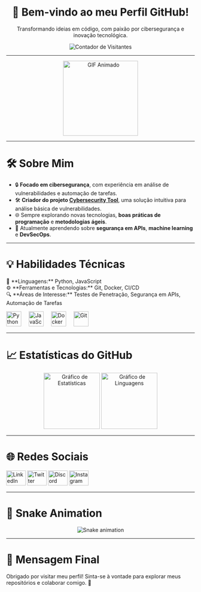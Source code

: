 <div align="center">
  <h1>👋 Bem-vindo ao meu Perfil GitHub!</h1>
  <p>Transformando ideias em código, com paixão por cibersegurança e inovação tecnológica.</p>
  <img src="https://profile-counter.glitch.me/pablodelazari/count.svg?" alt="Contador de Visitantes" />
</div>

---

<div align="center">
  <img height="200" src="https://i.giphy.com/media/V4NSR1NG2p0KeJJyr5/giphy.gif" alt="GIF Animado" />
</div>

---

<h1 align="left">🛠️ Sobre Mim</h1>

- 🔒 **Focado em cibersegurança**, com experiência em análise de vulnerabilidades e automação de tarefas.
- 🛠️ **Criador do projeto [Cybersecurity Tool](https://github.com/pablodelazari/cybersecurity_tool)**, uma solução intuitiva para análise básica de vulnerabilidades.
- 🌐 Sempre explorando novas tecnologias, **boas práticas de programação** e **metodologias ágeis**.
- 🌱 Atualmente aprendendo sobre **segurança em APIs**, **machine learning** e **DevSecOps**.

---

<h1 align="left">💡 Habilidades Técnicas</h1>

<p align="left">🐍 **Linguagens:** Python, JavaScript<br>
⚙️ **Ferramentas e Tecnologias:** Git, Docker, CI/CD<br>
🔍 **Áreas de Interesse:** Testes de Penetração, Segurança em APIs, Automação de Tarefas</p>

<div align="left">
  <img src="https://cdn.jsdelivr.net/gh/devicons/devicon/icons/python/python-original.svg" height="40" alt="Python" />
  <img width="12" />
  <img src="https://cdn.jsdelivr.net/gh/devicons/devicon/icons/javascript/javascript-original.svg" height="40" alt="JavaScript" />
  <img width="12" />
  <img src="https://cdn.jsdelivr.net/gh/devicons/devicon/icons/docker/docker-original.svg" height="40" alt="Docker" />
  <img width="12" />
  <img src="https://cdn.jsdelivr.net/gh/devicons/devicon/icons/git/git-original.svg" height="40" alt="Git" />
</div>

---

<h1 align="left">📈 Estatísticas do GitHub</h1>

<div align="center">
  <img src="https://github-readme-stats.vercel.app/api?username=pablodelazari&hide_title=false&hide_rank=false&show_icons=true&include_all_commits=true&count_private=true&disable_animations=false&theme=dracula&locale=en&hide_border=false" height="150" alt="Gráfico de Estatísticas" />
  <img src="https://github-readme-stats.vercel.app/api/top-langs?username=pablodelazari&locale=en&hide_title=false&layout=compact&card_width=320&langs_count=5&theme=dracula&hide_border=false" height="150" alt="Gráfico de Linguagens" />
</div>

---

<h1 align="left">🌐 Redes Sociais</h1>

<div align="left">
  <a href="https://www.linkedin.com/in/seu-linkedin" target="_blank"><img src="https://raw.githubusercontent.com/maurodesouza/profile-readme-generator/master/src/assets/icons/social/linkedin/default.svg" width="52" height="40" alt="LinkedIn" /></a>
  <a href="https://twitter.com/seu-twitter" target="_blank"><img src="https://raw.githubusercontent.com/maurodesouza/profile-readme-generator/master/src/assets/icons/social/twitter/default.svg" width="52" height="40" alt="Twitter" /></a>
  <a href="https://discord.com/users/seu-discord" target="_blank"><img src="https://raw.githubusercontent.com/maurodesouza/profile-readme-generator/master/src/assets/icons/social/discord/default.svg" width="52" height="40" alt="Discord" /></a>
  <a href="https://www.instagram.com/seu-instagram" target="_blank"><img src="https://raw.githubusercontent.com/maurodesouza/profile-readme-generator/master/src/assets/icons/social/instagram/default.svg" width="52" height="40" alt="Instagram" /></a>
</div>

---

<h1 align="left">🐍 Snake Animation</h1>

<div align="center">
  <img src="https://pablodelazari.github.io/pablodelazari/snake.svg" alt="Snake animation" />
</div>

---

<h1 align="left">🌟 Mensagem Final</h1>

<p align="left">Obrigado por visitar meu perfil! Sinta-se à vontade para explorar meus repositórios e colaborar comigo. 🚀</p>
